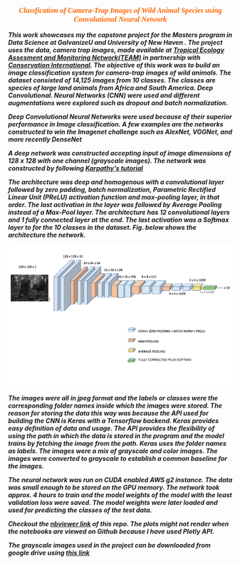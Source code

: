
 <h3 style="color:#ff6600 ; text-align:center ; font-family: Verdana, serif; font-style:italic"><b>Classfication of Camera-Trap Images of Wild Animal Species using Convolutional Neural Network</b></h3>

_**This work showcases my the capstone project for the Masters program in Data Science at GalvanizeU and University of New Haven . The project uses the data, camera trap images, made available at <a href="http://www.teamnetwork.org">Tropical Ecology Assesment and Monitoring Network(TEAM)</a> in partnership with <a href="http://www.conservation.org/projects/Pages/TEAM-Network-An-early-warning-system-for-nature.aspx">Conservation International</a>. The objective of this work was to build an image classification system for camera-trap images of wild animals. The dataset consisted of 14,125 images from 10 classes. The classes are species of large land animals from Africa and South America. Deep Convolutional. Neural Networks (CNN) were used and different augmentations were explored such as dropout and batch normalization.**_

_**Deep Convolutional Neural Networks were used because of their superior performance in Image classification. A few examples are the networks constructed to win the Imagenet challenge such as AlexNet, VGGNet, and more recently DenseNet**_

_**A deep network was constructed accepting input of image dimensions of 128 x 128 with one channel (grayscale images). The network was constructed by following <a href="http://cs231n.stanford.edu/">Karpathy's tutorial</a>**_

_**The architecture was deep and homogenous with a convolutional layer followed by zero padding, batch normalization, Parametric Rectified Linear Unit (PReLU) activation function and max-pooling layer, in that order. The last activation in the layer was followed by Average Pooling instead of a Max-Pool layer. The architecture has 12 convolutional layers and 1 fully connected layer at the end. The last activation was a Softmax layer to for the 10 classes in the dataset. Fig. below shows the architecture the network.**_



![png](./images/arch.png)



_**The images were all in jpeg format and the labels or classes were the corresponding folder names inside which the images were stored. The reason for storing the data this way was because the API used for building the CNN is Keras with a Tensorflow backend. Keras provides easy definition of data and usage. The API provides the flexibility of using the path in which the data is stored in the program and the model trains by fetching the image from the path. Keras uses the folder names as labels. The images were a mix of grayscale and color images. The images were converted to grayscale to establish a common baseline for the images.**_

_**The neural network was run on CUDA enabled AWS g2 instance. The data was small enough to be stored on the GPU memory. The network took approx. 4 hours to train and the model weights of the model with the least validation loss were saved. The model weights were later loaded and used for predicting the classes of the test data.**_

_**Checkout the <a href="http://nbviewer.jupyter.org/github/hemavakade/CNN-for-Image-Classification/tree/master/">nbviewer link</a> of this repo. The plots might not render when the notebooks are viewed on Github because I have used Plotly API.**_

_**The grayscale images used in the project can be downloaded from google drive using <a href = "https://drive.google.com/open?id=0B_XLKgUiu2cNRkJQUXBSR09CWHM">this link</a>**_

